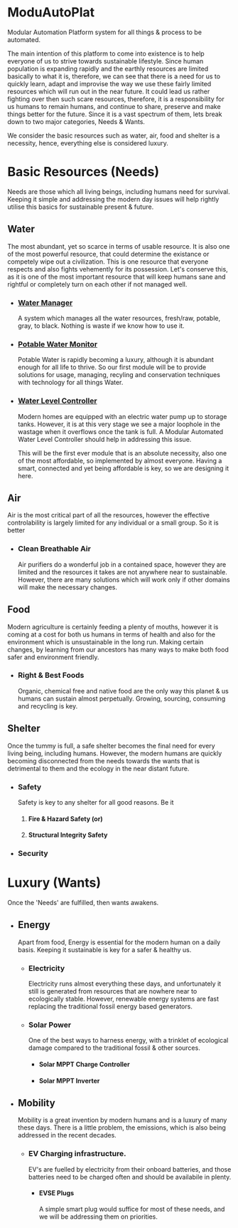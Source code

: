 
# ModuAutoPlat
Modular Automation Platform system for all things &amp; process to be automated.

The main intention of this platform to come into existence is to help everyone of us to strive towards sustainable lifestyle. Since human population is expanding rapidly and the earthly resources are limited basically to what it is, therefore, we can see that there is a need for us to quickly learn, adapt and improvise the way we use these fairly limited resources which will run out in the near future. It could lead us rather fighting over then such scare resources, therefore, it is a responsibility for us humans to remain humans, and continue to share, preserve and make things better for the future. Since it is a vast spectrum of them, lets break down to two major categories, Needs & Wants.

We consider the basic resources such as water, air, food and shelter is a necessity, hence, everything else is considered luxury.

# Basic Resources (Needs)
Needs are those which all living beings, including humans need for survival. Keeping it simple and addressing the modern day issues will help rightly utilise this basics for sustainable present & future.

## Water
 The most abundant, yet so scarce in terms of usable resource. It is also one of the most powerful resource, that could determine the existance or competely wipe out a civilization. This is one resource that everyone respects and also fights vehemently for its possession. Let's conserve this, as it is one of the most important resource that will keep humans sane and rightful or completely turn on each other if not managed well.

- ### [Water Manager](Needs/Water/WaterManager/)
  A system which manages all the water resources, fresh/raw, potable, gray, to black. Nothing is waste if we know how to use it.

- ### [Potable Water Monitor](Needs/Water/PotableWaterMonitor/)
  Potable Water is rapidly becoming a luxury, although it is abundant enough for all life to thrive. So our first module will be to provide solutions for usage, managing, recyling and conservation techniques with technology for all things Water.

- ### [Water Level Controller](Needs/Water/WaterLevelController/)
  Modern homes are equipped with an electric water pump up to storage tanks. However, it is at this very stage we see a major loophole in the wastage when it overflows once the tank is full. A Modular Automated Water Level Controller should help in addressing this issue.
 
  This will be the first ever module that is an absolute necessity, also one of the most affordable, so implemented by almost everyone. Having a smart, connected and yet being affordable is key, so we are designing it here.

## Air
 Air is the most critical part of all the resources, however the effective controlability is largely limited for any individual or a small group. So it is better 

- ### Clean Breathable Air
  Air purifiers do a wonderful job in a contained space, however they are limited and the resources it takes are not anywhere near to sustainable. However, there are many solutions which will work only if other domains will make the necessary changes.

## Food
 Modern agriculture is certainly feeding a plenty of mouths, however it is coming at a cost for both us humans in terms of health and also for the environment which is unsustainable in the long run. Making certain changes, by learning from our ancestors has many ways to make both food safer and environment friendly.

 - ### Right & Best Foods
   Organic, chemical free and native food are the only way this planet & us humans can sustain almost perpetually. Growing, sourcing, consuming and recycling is key.

## Shelter
 Once the tummy is full, a safe shelter becomes the final need for every living being, including humans. However, the modern humans are quickly becoming disconnected from the needs towards the wants that is detrimental to them and the ecology in the near distant future.

 - ### Safety
   Safety is key to any shelter for all good reasons. Be it
   1. #### Fire & Hazard Safety (or)
   2. #### Structural Integrity Safety

 - ### Security

#
#
# Luxury (Wants)
Once the 'Needs' are fulfilled, then wants awakens.

- ## Energy
  Apart from food, Energy is essential for the modern human on a daily basis. Keeping it sustainable is key for a safer & healthy us.

  - ### Electricity
    Electricity runs almost everything these days, and unfortunately it still is generated from resources that are nowhere near to ecologically stable. However, renewable energy systems are fast replacing the traditional fossil energy based generators.

  - ### Solar Power
    One of the best ways to harness energy, with a trinklet of ecological damage compared to the traditional fossil & other sources.

    - #### Solar MPPT Charge Controller

    - #### Solar MPPT Inverter

- ## Mobility
  Mobility is a great invention by modern humans and is a luxury of many these days. There is a little problem, the emissions, which is also being addressed in the recent decades.

  - ### EV Charging infrastructure.
    EV's are fuelled by electricity from their onboard batteries, and those batteries need to be charged often and should be availabile in plenty.

    - #### EVSE Plugs
      A simple smart plug would suffice for most of these needs, and we will be addressing them on priorities.

